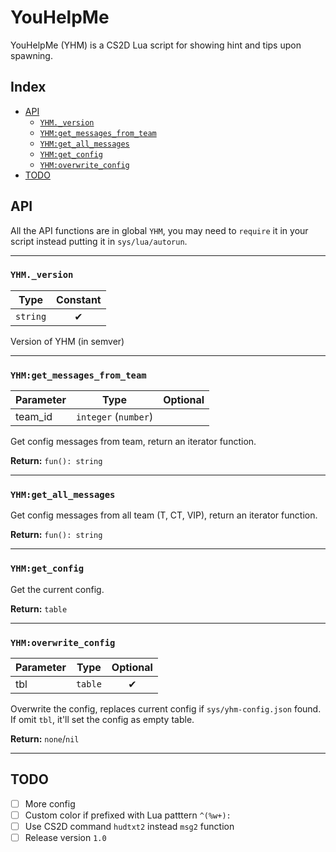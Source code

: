 # YouHelpMe
YouHelpMe (YHM) is a CS2D Lua script for showing hint and tips upon spawning.

## Index
 - [API](#api)
   - [`YHM._version`](#yhm_version)
   - [`YHM:get_messages_from_team`](#yhmget_messages_from_team)
   - [`YHM:get_all_messages`](#yhmget_all_messages)
   - [`YHM:get_config`](#yhmget_config)
   - [`YHM:overwrite_config`](#yhmoverwrite_config)
 - [TODO](#todo)

## API

All the API functions are in global `YHM`, you may need to `require` it in your script instead putting it in `sys/lua/autorun`.

---

### `YHM._version`

| Type     | Constant |
|----------|:--------:|
| `string` | ✔       |

Version of YHM (in semver)

---

### `YHM:get_messages_from_team`

| Parameter | Type                 | Optional |
|-----------|----------------------|:--------:|
| team_id   | `integer` (`number`) |          |

Get config messages from team, return an iterator function.

**Return:** `fun(): string`

---

### `YHM:get_all_messages`

Get config messages from all team (T, CT, VIP), return an iterator function.

**Return:** `fun(): string`

---

### `YHM:get_config`

Get the current config.

**Return:** `table`

---

### `YHM:overwrite_config`

| Parameter | Type    | Optional |
|-----------|---------|:--------:|
| tbl       | `table` | ✔       |

Overwrite the config, replaces current config if `sys/yhm-config.json` found.
If omit `tbl`, it'll set the config as empty table.

**Return:** `none`/`nil`

---

## TODO
 - [ ] More config
 - [ ] Custom color if prefixed with Lua patttern `^(%w+):`
 - [ ] Use CS2D command `hudtxt2` instead `msg2` function
 - [ ] Release version `1.0`
